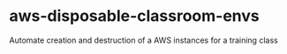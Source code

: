 # aws-disposable-classroom-envs

Automate creation and destruction of a AWS instances for a training class